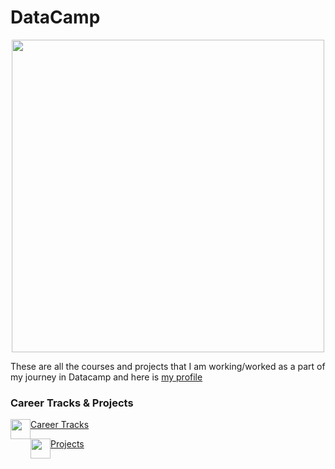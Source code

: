 # DataCamp

<p align="center"> 
<img src="https://www.datacamp.com/datacamp.png?v=20102020" width="500">
</p>

These are all the courses and projects that I am working/worked as a part of my journey in Datacamp and here is [my profile](https://www.datacamp.com/profile/Gttz)

### Career Tracks & Projects

<img style="float: left;" src="https://api.iconify.design/carbon:machine-learning-model.svg" width="32"> [Career Tracks](https://github.com/Gttz/DataCamp_Courses/blob/main/DataCamp%20Courses/README.md)

<img style="float: left;" src="https://api.iconify.design/whh:projectpier.svg" width="32"> [Projects](https://github.com/Gttz/DataCamp_Courses/blob/main/Projects/README.md)
